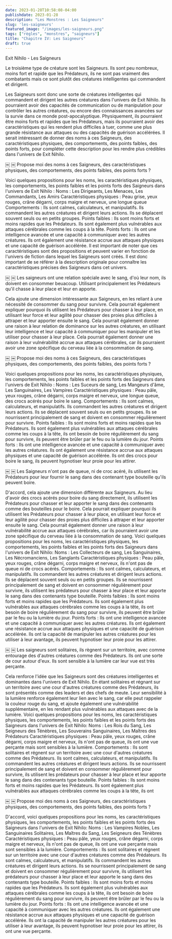 ```yaml
---
date: 2023-01-28T10:58:08-04:00
publishdate: 2023-01-28
description: "Les Monstres : Les Saigneurs"
slug: 'les-saigneurs'
featured_image: "/images/les-saigneurs.png"
tags: ["règles", "monstres", "saigneurs"]
title: "Chapitre IV: Les Saigneurs"
draft: true
---
```


Exit Nihilo - Les Saigneurs

Le troisième type de créature sont les Saigneurs. Ils sont peu nombreux, moins fort et rapide que les Prédateurs, ils ne sont pas vraiment des combatants mais ce sont plutôt des créatures intelligentes qui commandent et dirigent.


Les Saigneurs sont donc une sorte de créatures intelligentes qui commandent et dirigent les autres créatures dans l'univers de Exit Nihilo. Ils pourraient avoir des capacités de communication ou de manipulation pour contrôler les autres créatures, ou encore des connaissances avancées sur la survie dans ce monde post-apocalyptique. Physiquement, ils pourraient être moins forts et rapides que les Prédateurs, mais ils pourraient avoir des caractéristiques qui les rendent plus difficiles à tuer, comme une plus grande résistance aux attaques ou des capacités de guérison accélérées.
Il serait intéressant de donner des noms à ces Saigneurs, des caractéristiques physiques, des comportements, des points faibles, des points forts, pour compléter cette description pour les rendre plus crédibles dans l'univers de Exit Nihilo.


￼
￼
Propose moi  des noms à ces Saigneurs, des caractéristiques physiques, des comportements, des points faibles, des points forts ?


Voici quelques propositions pour les noms, les caractéristiques physiques, les comportements, les points faibles et les points forts des Saigneurs dans l'univers de Exit Nihilo :
Noms : Les Dirigeants, Les Menaces, Les Commandants, Les Amirs
Caractéristiques physiques : Peau grise, yeux rouges, crâne dégarni, corps maigre et nerveux, une longue queue
Comportements : Ils sont calmes, calculateurs, et manipulatifs. Ils commandent les autres créatures et dirigent leurs actions. Ils se déplacent souvent seuls ou en petits groupes.
Points faibles : Ils sont moins forts et moins rapides que les Prédateurs. Ils sont également plus vulnérables aux attaques cérébrales comme les coups à la tête.
Points forts : Ils ont une intelligence avancée et une capacité à communiquer avec les autres créatures. Ils ont également une résistance accrue aux attaques physiques et une capacité de guérison accélérée.
Il est important de noter que ces caractéristiques sont des propositions et peuvent varier en fonction de l'univers de fiction dans lequel les Saigneurs sont créés. Il est donc important de se référer à la description originale pour connaître les caractéristiques précises des Saigneurs dans cet univers.


￼
￼
Les saigneurs ont une relation spéciale avec le sang, d'où leur nom, ils doivent en consommer beuacoup. Utilisant principalement les Prédateurs qu'il chasse à leur place et leur en apporte.


Cela ajoute une dimension intéressante aux Saigneurs, en les reliant à une nécessité de consommer du sang pour survivre. Cela pourrait également expliquer pourquoi ils utilisent les Prédateurs pour chasser à leur place, en utilisant leur force et leur agilité pour chasser des proies plus difficiles à attraper et leur apporter ensuite le sang. Cela pourrait également donner une raison à leur relation de dominance sur les autres créatures, en utilisant leur intelligence et leur capacité à communiquer pour les manipuler et les utiliser pour chasser à leur place. Cela pourrait également donner une raison à leur vulnérabilité accrue aux attaques cérébrales, car ils pourraient avoir une zone spécifique du cerveau liée à la consommation de sang.


￼
￼
Propose moi  des noms à ces Saigneurs, des caractéristiques physiques, des comportements, des points faibles, des points forts ?


Voici quelques propositions pour les noms, les caractéristiques physiques, les comportements, les points faibles et les points forts des Saigneurs dans l'univers de Exit Nihilo :
Noms : Les Suceurs de sang, Les Mangeurs d'âme, Les Sanguinaires, Les Vampires
Caractéristiques physiques : Peau pâle, yeux rouges, crâne dégarni, corps maigre et nerveux, une longue queue, des crocs acérés pour boire le sang.
Comportements : Ils sont calmes, calculateurs, et manipulatifs. Ils commandent les autres créatures et dirigent leurs actions. Ils se déplacent souvent seuls ou en petits groupes. Ils se nourrissent principalement de sang et doivent en consommer régulièrement pour survivre.
Points faibles : Ils sont moins forts et moins rapides que les Prédateurs. Ils sont également plus vulnérables aux attaques cérébrales comme les coups à la tête, ils ont besoin de boire régulièrement du sang pour survivre, ils peuvent être brûler par le feu ou la lumière du jour.
Points forts : Ils ont une intelligence avancée et une capacité à communiquer avec les autres créatures. Ils ont également une résistance accrue aux attaques physiques et une capacité de guérison accélérée. Ils ont des crocs pour boire le sang, ils peuvent hypnotiser leur proie pour les attirer.


￼
￼
Les Saigneurs n'ont pas de queue, ni de croc acéré, ils utilisent les Prédateurs pour leur fournir le sang dans des contenant type bouteille qu'ils peuvent boire.


D'accord, cela ajoute une dimension différente aux Saigneurs. Au lieu d'avoir des crocs acérés pour boire du sang directement, ils utilisent les Prédateurs pour chasser et leur apporter le sang dans des contenants comme des bouteilles pour le boire. Cela pourrait expliquer pourquoi ils utilisent les Prédateurs pour chasser à leur place, en utilisant leur force et leur agilité pour chasser des proies plus difficiles à attraper et leur apporter ensuite le sang. Cela pourrait également donner une raison à leur vulnérabilité accrue aux attaques cérébrales, car ils pourraient avoir une zone spécifique du cerveau liée à la consommation de sang.
Voici quelques propositions pour les noms, les caractéristiques physiques, les comportements, les points faibles et les points forts des Saigneurs dans l'univers de Exit Nihilo:
Noms : Les Collecteurs de sang, Les Sanguinaires, Les Nécromanciens, Les Sanglants
Caractéristiques physiques : Peau pâle, yeux rouges, crâne dégarni, corps maigre et nerveux, ils n'ont pas de queue ni de crocs acérés.
Comportements : Ils sont calmes, calculateurs, et manipulatifs. Ils commandent les autres créatures et dirigent leurs actions. Ils se déplacent souvent seuls ou en petits groupes. Ils se nourrissent principalement de sang et doivent en consommer régulièrement pour survivre, ils utilisent les prédateurs pour chasser à leur place et leur apporte le sang dans des contenants type bouteille.
Points faibles : Ils sont moins forts et moins rapides que les Prédateurs. Ils sont également plus vulnérables aux attaques cérébrales comme les coups à la tête, ils ont besoin de boire régulièrement du sang pour survivre, ils peuvent être brûler par le feu ou la lumière du jour.
Points forts : Ils ont une intelligence avancée et une capacité à communiquer avec les autres créatures. Ils ont également une résistance accrue aux attaques physiques et une capacité de guérison accélérée. Ils ont la capacité de manipuler les autres créatures pour les utiliser à leur avantage, ils peuvent hypnotiser leur proie pour les attirer.


￼
￼
Les saigneurs sont solitaires, ils règnent sur un territoire, avec comme entourage des d'autres créatures comme des Prédateurs. Ils ont une sorte de cour autour d'eux. Ils sont sensible à la lumière car leur vue est très perçante.


Cela renforce l'idée que les Saigneurs sont des créatures intelligentes et dominantes dans l'univers de Exit Nihilo. En étant solitaires et régnant sur un territoire avec une cour d'autres créatures comme des Prédateurs, ils sont présentés comme des leaders et des chefs de meute. Leur sensibilité à la lumière renforce également leur lien avec le sang, car elle peut rappeler la couleur rouge du sang, et ajoute également une vulnérabilité supplémentaire, en les rendant plus vulnérables aux attaques avec de la lumière.
Voici quelques propositions pour les noms, les caractéristiques physiques, les comportements, les points faibles et les points forts des Saigneurs dans l'univers de Exit Nihilo:
Noms : Les Rois du Sang, Les Seigneurs des Ténèbres, Les Souverains Sanguinaires, Les Maîtres des Prédateurs
Caractéristiques physiques : Peau pâle, yeux rouges, crâne dégarni, corps maigre et nerveux, ils n'ont pas de queue, ils ont une vue perçante mais sont sensibles à la lumière.
Comportements : Ils sont solitaires et régnent sur un territoire avec une cour d'autres créatures comme des Prédateurs. Ils sont calmes, calculateurs, et manipulatifs. Ils commandent les autres créatures et dirigent leurs actions. Ils se nourrissent principalement de sang et doivent en consommer régulièrement pour survivre, ils utilisent les prédateurs pour chasser à leur place et leur apporte le sang dans des contenants type bouteille.
Points faibles : Ils sont moins forts et moins rapides que les Prédateurs. Ils sont également plus vulnérables aux attaques cérébrales comme les coups à la tête, ils ont


￼
￼
Propose moi  des noms à ces Saigneurs, des caractéristiques physiques, des comportements, des points faibles, des points forts ?


D'accord, voici quelques propositions pour les noms, les caractéristiques physiques, les comportements, les points faibles et les points forts des Saigneurs dans l'univers de Exit Nihilo:
Noms : Les Vampires Nobles, Les Sanguinaires Solitaires, Les Maîtres du Sang, Les Seigneurs des Ténèbres
Caractéristiques physiques : Peau pâle, yeux rouges, crâne dégarni, corps maigre et nerveux, ils n'ont pas de queue, ils ont une vue perçante mais sont sensibles à la lumière.
Comportements : Ils sont solitaires et régnent sur un territoire avec une cour d'autres créatures comme des Prédateurs. Ils sont calmes, calculateurs, et manipulatifs. Ils commandent les autres créatures et dirigent leurs actions. Ils se nourrissent principalement de sang et doivent en consommer régulièrement pour survivre, ils utilisent les prédateurs pour chasser à leur place et leur apporte le sang dans des contenants type bouteille.
Points faibles : Ils sont moins forts et moins rapides que les Prédateurs. Ils sont également plus vulnérables aux attaques cérébrales comme les coups à la tête, ils ont besoin de boire régulièrement du sang pour survivre, ils peuvent être brûler par le feu ou la lumière du jour.
Points forts : Ils ont une intelligence avancée et une capacité à communiquer avec les autres créatures. Ils ont également une résistance accrue aux attaques physiques et une capacité de guérison accélérée. Ils ont la capacité de manipuler les autres créatures pour les utiliser à leur avantage, ils peuvent hypnotiser leur proie pour les attirer, ils ont une vue perçante.
